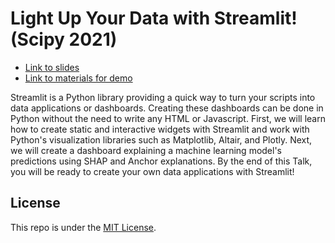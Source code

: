 # Light Up Your Data with Streamlit! (Scipy 2021)

- [Link to slides](https://thomasjpfan.github.io/scipy-2021-streamlit)
- [Link to materials for demo](https://github.com/thomasjpfan/scipy-2021-streamlit-demo)

Streamlit is a Python library providing a quick way to turn your scripts into data applications or dashboards. Creating these dashboards can be done in Python without the need to write any HTML or Javascript. First, we will learn how to create static and interactive widgets with Streamlit and work with Python's visualization libraries such as Matplotlib, Altair, and Plotly. Next, we will create a dashboard explaining a machine learning model's predictions using SHAP and Anchor explanations. By the end of this Talk, you will be ready to create your own data applications with Streamlit!

## License

This repo is under the [MIT License](LICENSE).
